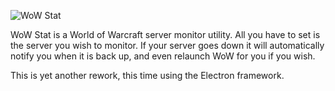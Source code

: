 ![WoW Stat](https://github.com/arzynik/wowstat/raw/master/assets/logo.png)

WoW Stat is a World of Warcraft server monitor utility. All you have to set is the server you wish to monitor. If your server goes down it will automatically notify you when it is back up, and even relaunch WoW for you if you wish.

This is yet another rework, this time using the Electron framework.
